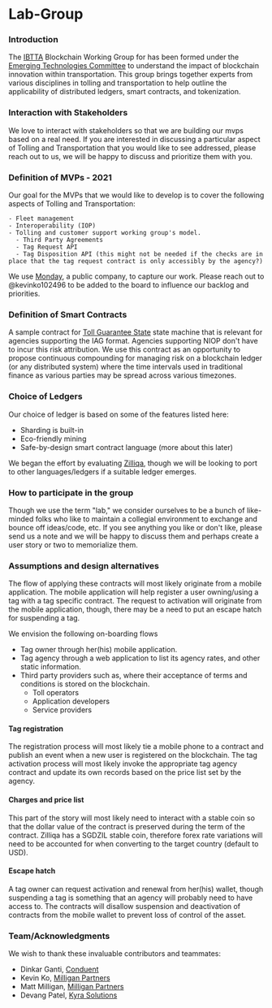 # Lab-Group

### Introduction

The [IBTTA](https://www.ibtta.org) Blockchain Working Group for has been formed under the [Emerging Technologies Committee](https://my.ibtta.org/About-Us/Committees) to understand the impact of blockchain innovation within transportation. This group brings together experts from various disciplines in tolling and transportation to help outline the applicability of distributed ledgers, smart contracts, and tokenization.

### Interaction with Stakeholders

We love to interact with stakeholders so that we are building our mvps based on a real need. If you are interested in discussing a particular aspect of Tolling and Transportation that you would like to see addressed, please reach out to us, we will be happy to discuss and prioritize them with you.


### Definition of MVPs - 2021

Our goal for the MVPs that we would like to develop is to cover the following aspects of Tolling and Transportation:

    - Fleet management
    - Interoperability (IOP)
    - Tolling and customer support working group's model.
      - Third Party Agreements
      - Tag Request API
      - Tag Disposition API (this might not be needed if the checks are in place that the tag request contract is only accessibly by the agency?)

We use [Monday](https://milliganpartners.monday.com/boards/1200830450/), a public company, to capture our work. Please reach out to @kevinko102496 to be added to the board to influence our backlog and priorities.

### Definition of Smart Contracts

A sample contract for [Toll Guarantee State](./docs/TollGuaranteeStateIBTTA.pdf) state machine that is relevant for agencies supporting the IAG format. Agencies supporting NIOP don't have to incur this risk attribution. We use this contract as an opportunity to propose continuous compounding for managing risk on a blockchain ledger (or any distributed system) where the time intervals used in traditional finance as various parties may be spread across various timezones.

### Choice of Ledgers
Our choice of ledger is based on some of the features listed here:
  - Sharding is built-in
  - Eco-friendly mining
  - Safe-by-design smart contract language (more about this later)

We began the effort by evaluating [Zilliqa](https://www.zilliqa.com), though we will be looking to port to other languages/ledgers if a suitable ledger emerges.

### How to participate in the group

Though we use the term "lab," we consider ourselves to be a bunch of like-minded folks who like to maintain a collegial environment to exchange and bounce off ideas/code, etc. If you see anything you like or don't like, please send us a note and we will be happy to discuss them and perhaps create a user story or two to memorialize them.


### Assumptions and design alternatives

The flow of applying these contracts will most likely originate from a mobile application. The mobile application will help register a user owning/using a tag with a tag specific contract. The request to activation will originate from the mobile application, though, there may be a need to put an escape hatch for suspending a tag.

We envision the following on-boarding flows
  - Tag owner through her(his) mobile application.
  - Tag agency through a web application to list its agency rates, and other static information.
  - Third party providers such as, where their acceptance of terms and conditions is stored on the blockchain.
    + Toll operators
    + Application developers
    + Service providers

#### Tag registration

The registration process will most likely tie a mobile phone to a contract and publish an event when a new user is registered on the blockchain. The tag activation process will most likely invoke the appropriate tag agency contract and update its own records based on the price list set by the agency.

#### Charges and price list

This part of the story will most likely need to interact with a stable coin so that the dollar value of the contract is preserved during the term of the contract. Zilliqa has a SGDZIL stable coin, therefore forex rate variations will need to be accounted for when converting to the target country (default to USD).

#### Escape hatch
A tag owner can request activation and renewal from her(his) wallet, though suspending a tag is something that an agency will probably need to have access to. The contracts will disallow suspension and deactivation of contracts from the mobile wallet to prevent loss of control of the asset.

### Team/Acknowledgments
We wish to thank these invaluable contributors and teammates:

* Dinkar Ganti, [Conduent](https://www.conduent.com)
* Kevin Ko, [Milligan Partners](https://www.milliganpartners.com)
* Matt Milligan, [Milligan Partners](https://www.milliganpartners.com)
* Devang Patel, [Kyra Solutions](https://www.kyrasolutions.com)
